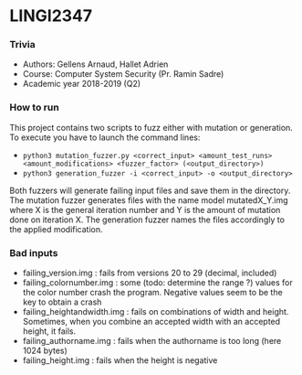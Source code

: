 # LINGI2347

### Trivia
* Authors: Gellens Arnaud, Hallet Adrien
* Course: Computer System Security (Pr. Ramin Sadre)
* Academic year 2018-2019 (Q2)

### How to run
This project contains two scripts to fuzz either with mutation or generation. To execute you have to launch the command lines:
* `python3 mutation_fuzzer.py <correct_input> <amount_test_runs> <amount_modifications> <fuzzer_factor> (<output_directory>)`
* `python3 generation_fuzzer -i <correct_input> -o <output_directory>`

Both fuzzers will generate failing input files and save them in the directory. The mutation fuzzer generates files with the name model mutatedX_Y.img where X is the general iteration number and Y is the amount of mutation done on iteration X. The generation fuzzer names the files accordingly to the applied modification.


### Bad inputs
* failing_version.img : fails from versions 20 to 29 (decimal, included) 
* failing_colornumber.img : some (todo: determine the range ?) values for the color number crash the program. Negative values seem to be the key to obtain a crash
* failing_heightandwidth.img : fails on combinations of width and height. Sometimes, when you combine an accepted width with an accepted height, it fails.
* failing_authorname.img : fails when the authorname is too long (here 1024 bytes)
* failing_height.img : fails when the height is negative
